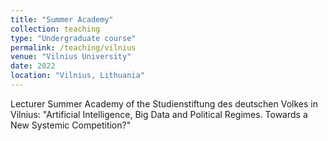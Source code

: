 ```yaml
---
title: "Summer Academy"
collection: teaching
type: "Undergraduate course"
permalink: /teaching/vilnius
venue: "Vilnius University"
date: 2022 
location: "Vilnius, Lithuania"
---
```


Lecturer Summer Academy of the Studienstiftung des deutschen Volkes in Vilnius: "Artificial Intelligence, Big Data and Political Regimes. Towards a New Systemic Competition?"